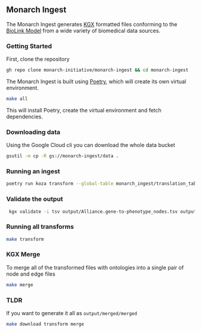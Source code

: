 ## Monarch Ingest

The Monarch Ingest generates [KGX](https://github.com/biolink/kgx/blob/master/specification/kgx-format.md) formatted files conforming to the [BioLink Model](https://biolink.github.io/biolink-model/) from a wide variety of biomedical data sources. 

### Getting Started

First, clone the repository

```bash
gh repo clone monarch-initiative/monarch-ingest && cd monarch-ingest
```

The Monarch Ingest is built using [Poetry](https://python-poetry.org), which will create its own virtual environment. 

```bash
make all
```

This will install Poetry, create the virtual environment and fetch dependencies.

### Downloading data

Using the Google Cloud cli you can download the whole data bucket

```bash
gsutil -m cp -R gs://monarch-ingest/data .
```

### Running an ingest

```bash
poetry run koza transform --global-table monarch_ingest/translation_table.yaml --source monarch_ingest/alliance/metadata.yaml --output-format tsv  
```

### Validate the output

```bash
 kgx validate -i tsv output/Alliance.gene-to-phenotype_nodes.tsv output/Alliance.gene-to-phenotype_edges.tsv 
```

### Running all transforms

```bash
make transform
```

### KGX Merge

To merge all of the transformed files with ontologies into a single pair of node and edge files

```bash
make merge
```

### TLDR

If you want to generate it all as `output/merged/merged`

```bash
make download transform merge
```
